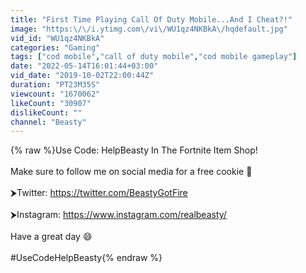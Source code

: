 ```yaml
---
title: "First Time Playing Call Of Duty Mobile...And I Cheat?!"
image: "https:\/\/i.ytimg.com\/vi\/WU1qz4NKBkA\/hqdefault.jpg"
vid_id: "WU1qz4NKBkA"
categories: "Gaming"
tags: ["cod mobile","call of duty mobile","cod mobile gameplay"]
date: "2022-05-14T16:01:44+03:00"
vid_date: "2019-10-02T22:00:44Z"
duration: "PT23M35S"
viewcount: "1670062"
likeCount: "30907"
dislikeCount: ""
channel: "Beasty"
---
```

{% raw %}Use Code: HelpBeasty In The Fortnite Item Shop!<br /><br />Make sure to follow me on social media for a free cookie 🍪<br /><br />⮞Twitter: <a rel="nofollow" target="blank" href="https://twitter.com/BeastyGotFire">https://twitter.com/BeastyGotFire</a><br /><br />⮞Instagram: <a rel="nofollow" target="blank" href="https://www.instagram.com/realbeasty/">https://www.instagram.com/realbeasty/</a><br /><br />Have a great day 😄<br /><br />#UseCodeHelpBeasty{% endraw %}
